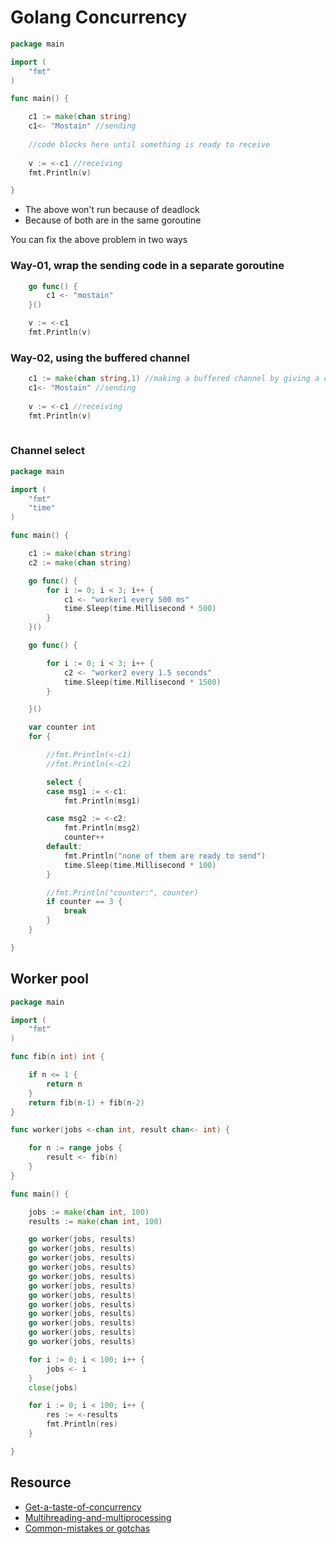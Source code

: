 # Golang Concurrency

```go
package main

import (
	"fmt"
)

func main() {

	c1 := make(chan string)
  	c1<- "Mostain" //sending
  
  	//code blocks here until something is ready to receive
	
	v := <-c1 //receiving
	fmt.Println(v)

}
```
* The above won't run because of deadlock
* Because of both are in the same goroutine

You can fix the above problem in two ways

### Way-01, wrap the sending code in a separate goroutine
```go
	go func() {
		c1 <- "mostain"
	}()

	v := <-c1
	fmt.Println(v)
```

### Way-02, using the buffered channel
```go
	c1 := make(chan string,1) //making a buffered channel by giving a capacity
  	c1<- "Mostain" //sending
  
	v := <-c1 //receiving
	fmt.Println(v)
	
```
### Channel select
```go
package main

import (
	"fmt"
	"time"
)

func main() {

	c1 := make(chan string)
	c2 := make(chan string)

	go func() {
		for i := 0; i < 3; i++ {
			c1 <- "worker1 every 500 ms"
			time.Sleep(time.Millisecond * 500)
		}
	}()

	go func() {

		for i := 0; i < 3; i++ {
			c2 <- "worker2 every 1.5 seconds"
			time.Sleep(time.Millisecond * 1500)
		}

	}()

	var counter int
	for {

		//fmt.Println(<-c1)
		//fmt.Println(<-c2)

		select {
		case msg1 := <-c1:
			fmt.Println(msg1)

		case msg2 := <-c2:
			fmt.Println(msg2)
			counter++
		default:
			fmt.Println("none of them are ready to send")
			time.Sleep(time.Millisecond * 100)
		}

		//fmt.Println("counter:", counter)
		if counter == 3 {
			break
		}
	}

}
```

## Worker pool

```go
package main

import (
	"fmt"
)

func fib(n int) int {

	if n <= 1 {
		return n
	}
	return fib(n-1) + fib(n-2)
}

func worker(jobs <-chan int, result chan<- int) {

	for n := range jobs {
		result <- fib(n)
	}
}

func main() {

	jobs := make(chan int, 100)
	results := make(chan int, 100)

	go worker(jobs, results)
	go worker(jobs, results)
	go worker(jobs, results)
	go worker(jobs, results)
	go worker(jobs, results)
	go worker(jobs, results)
	go worker(jobs, results)
	go worker(jobs, results)
	go worker(jobs, results)
	go worker(jobs, results)
	go worker(jobs, results)
	go worker(jobs, results)

	for i := 0; i < 100; i++ {
		jobs <- i
	}
	close(jobs)

	for i := 0; i < 100; i++ {
		res := <-results
		fmt.Println(res)
	}

}
```


## Resource
* [Get-a-taste-of-concurrency](https://levelup.gitconnected.com/get-a-taste-of-concurrency-in-go-625e4301810f)
* [Multihreading-and-multiprocessing](https://www.mineiros.io/blog/guide-to-multihreading-and-multiprocessing)
* [Common-mistakes or gotchas](https://www.linkedin.com/pulse/50-shades-go-traps-gotchas-common-mistakes-new-golang-okhotnikov-1f/)
